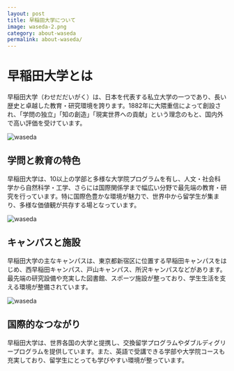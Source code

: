 ```yaml
---
layout: post
title: 早稲田大学について
image: waseda-2.png
category: about-waseda
permalink: about-waseda/
---
```


# 早稲田大学とは
早稲田大学（わせだだいがく）は、日本を代表する私立大学の一つであり、長い歴史と卓越した教育・研究環境を誇ります。1882年に大隈重信によって創設され、「学問の独立」「知の創造」「現実世界への貢献」という理念のもと、国内外で高い評価を受けています。

![waseda](https://global.iu.edu/images/partnerships/waseda_1.jpg)

## 学問と教育の特色
早稲田大学は、10以上の学部と多様な大学院プログラムを有し、人文・社会科学から自然科学・工学、さらには国際関係学まで幅広い分野で最先端の教育・研究を行っています。特に国際色豊かな環境が魅力で、世界中から留学生が集まり、多様な価値観が共存する場となっています。

![waseda](https://www.ibyb.org/images/uploads/853e3318d024a7e8fb9ec57bfef2df51.jpg)

## キャンパスと施設
早稲田大学の主なキャンパスは、東京都新宿区に位置する早稲田キャンパスをはじめ、西早稲田キャンパス、戸山キャンパス、所沢キャンパスなどがあります。最先端の研究設備や充実した図書館、スポーツ施設が整っており、学生生活を支える環境が整備されています。

![waseda](https://fsi9-prod.s3.us-west-1.amazonaws.com/s3fs-public/styles/1200x630/public/hero/rsp_noah_kurima.png?itok=5FlSFPOH)

## 国際的なつながり
早稲田大学は、世界各国の大学と提携し、交換留学プログラムやダブルディグリープログラムを提供しています。また、英語で受講できる学部や大学院コースも充実しており、留学生にとっても学びやすい環境が整っています。
